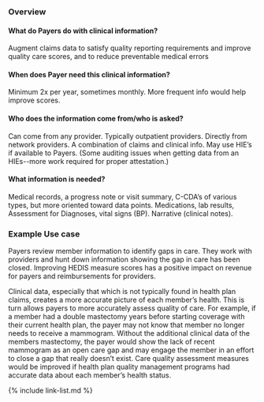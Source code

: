 
### Overview

#### What do Payers do with clinical information?

Augment claims data to satisfy quality reporting requirements and improve quality care scores, and to reduce preventable medical errors

#### When does Payer need this clinical information?

Minimum 2x per year, sometimes monthly. More frequent info would help improve scores.

#### Who does the information come from/who is asked?

Can come from any provider. Typically outpatient providers. Directly from network providers. A combination of claims and clinical info. May use HIE’s if available to Payers. (Some auditing issues when getting data from an HIEs--more work required for proper attestation.)

#### What information is needed?

Medical records, a progress note or visit summary, C-CDA’s of various types, but more oriented toward data points. Medications, lab results, Assessment for Diagnoses, vital signs (BP). Narrative (clinical notes).

### Example Use case

Payers review member information to identify gaps in care. They work with providers and hunt down information showing the gap in care has been closed. Improving HEDIS measure scores has a positive impact on revenue for payers and reimbursements for providers.

Clinical data, especially that which is not typically found in health plan claims, creates a more accurate picture of each member’s health. This is turn allows payers to more accurately assess quality of care. For example, if a member had a double mastectomy years before starting coverage with their current health plan, the payer may not know that member no longer needs to receive a mammogram. Without the additional clinical data of the members mastectomy, the payer would show the lack of recent mammogram as an open care gap and may engage the member in an effort to close a gap that really doesn’t exist. Care quality assessment measures would be improved if health plan quality management programs had accurate data about each member’s health status.


{% include link-list.md %}

